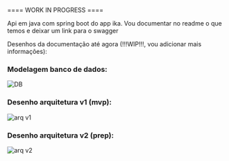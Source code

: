 ==== WORK IN PROGRESS ====

Api em java com spring boot do app ika. Vou documentar no readme o que temos e deixar um link para o swagger


Desenhos da documentação até agora (!!!WIP!!!, vou adicionar mais informações):

<h3>Modelagem banco de dados:</h3>

![DB](https://github.com/user-attachments/assets/5e33966b-e23d-469b-bcb4-9b89eb292cd8)
<br><h3>Desenho arquitetura v1 (mvp):</h3>
![arq v1](https://github.com/user-attachments/assets/32673196-a5fe-44de-85f3-20b45a49afca)
<br><h3>Desenho arquitetura v2 (prep):</h3>
![arq v2](https://github.com/user-attachments/assets/be4c8eca-b9a4-4f84-8f53-a26df65da642)
